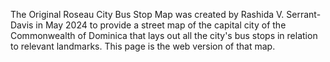 <p>The Original Roseau City Bus Stop Map was created by Rashida V. Serrant-Davis in May 2024 to provide a street map of the capital city of the Commonwealth of Dominica that lays out all the city's bus stops in relation to relevant landmarks.  This page is the web version of that map.</p>
